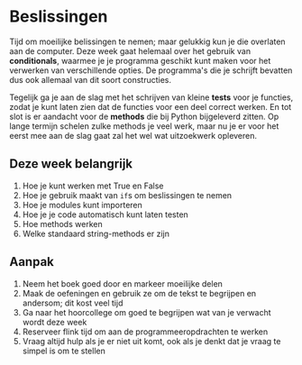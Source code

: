 # Beslissingen

Tijd om moeilijke belissingen te nemen; maar gelukkig kun je die overlaten aan de computer. Deze week gaat helemaal over het gebruik van **conditionals**, waarmee je je programma geschikt kunt maken voor het verwerken van verschillende opties. De programma's die je schrijft bevatten dus ook allemaal van dit soort constructies.

Tegelijk ga je aan de slag met het schrijven van kleine **tests** voor je functies, zodat je kunt laten zien dat de functies voor een deel correct werken. En tot slot is er aandacht voor de **methods** die bij Python bijgeleverd zitten. Op lange termijn schelen zulke methods je veel werk, maar nu je er voor het eerst mee aan de slag gaat zal het wel wat uitzoekwerk opleveren.

## Deze week belangrijk

1. Hoe je kunt werken met True en False
2. Hoe je gebruik maakt van `if`s om beslissingen te nemen
3. Hoe je modules kunt importeren
4. Hoe je je code automatisch kunt laten testen
5. Hoe methods werken
6. Welke standaard string-methods er zijn

## Aanpak

1. Neem het boek goed door en markeer moeilijke delen
2. Maak de oefeningen en gebruik ze om de tekst te begrijpen en andersom; dit kost veel tijd
3. Ga naar het hoorcollege om goed te begrijpen wat van je verwacht wordt deze week
4. Reserveer flink tijd om aan de programmeeropdrachten te werken
5. Vraag altijd hulp als je er niet uit komt, ook als je denkt dat je vraag te simpel is om te stellen
